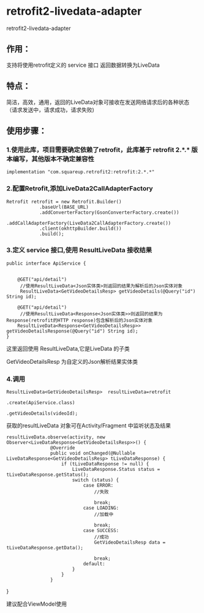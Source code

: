 # retrofit2-livedata-adapter
retrofit2-livedata-adapter
## 作用：
支持将使用retrofit定义的 service 接口 返回数据转换为LiveData
## 特点：
简洁，高效，通用，返回的LiveData对象可接收在发送网络请求后的各种状态（请求发送中，请求成功，请求失败)

## 使用步骤：
### 1.使用此库，项目需要确定依赖了retrofit，此库基于 retrofit 2.\*.\* 版本编写，其他版本不确定兼容性

    implementation "com.squareup.retrofit2:retrofit:2.*.*"
    
### 2.配置Retrofit,添加LiveData2CallAdapterFactory

    Retrofit retrofit = new Retrofit.Builder()
                .baseUrl(BASE_URL)
                .addConverterFactory(GsonConverterFactory.create())
                .addCallAdapterFactory(LiveData2CallAdapterFactory.create())
                .client(okhttpBuilder.build())
                .build();
                
### 3.定义 service 接口,使用 ResultLiveData 接收结果

    public interface ApiService {
    
        
        @GET("api/detail")
         //使用ResultLiveData<Json实体类>则返回的结果为解析后的Json实体对象
         ResultLiveData<GetVideoDetailsResp> getVideoDetails(@Query("id") String id);
     
        @GET("api/detail")
         //使用ResultLiveData<Response<Json实体类>>则返回的结果为Response(retrofit的HTTP response)包含解析后的Json实体对象
        ResultLiveData<Response<GetVideoDetailsResp>> getVideoDetailsResponse(@Query("id") String id);
    }
  这里返回使用 ResultLiveData,它是LiveData 的子类
  
  GetVideoDetailsResp 为自定义的Json解析结果实体类
  
### 4.调用

    ResultLiveData<GetVideoDetailsResp>  resultLiveData=retrofit
                                                            .create(ApiService.class)
                                                            .getVideoDetails(videoId);
 
获取的resultLiveData 对象可在Activity/Fragment 中监听状态及结果
  
    resultLiveData.observe(activity, new Observer<LiveDataResponse<GetVideoDetailsResp>>() {
                    @Override
                    public void onChanged(@Nullable LiveDataResponse<GetVideoDetailsResp> tLiveDataResponse) {
                        if (tLiveDataResponse != null) {
                            LiveDataResponse.Status status = tLiveDataResponse.getStatus();
                            switch (status) {
                                case ERROR:
                                    //失败
                                    
                                    break;
                                case LOADING:
                                    //加载中
                                    
                                    break;
                                case SUCCESS:
                                    //成功
                                    GetVideoDetailsResp data = tLiveDataResponse.getData();
                                    
                                    break;
                                default:
                            }
                        }
                    }
   }

建议配合ViewModel使用